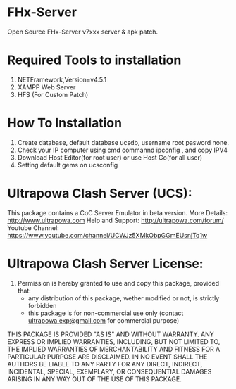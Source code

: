 # FHx-Server
Open Source FHx-Server v7xxx server &amp; apk patch.


# Required Tools to installation
1. NETFramework,Version=v4.5.1
2. XAMPP Web Server
3. HFS (For Custom Patch)


# How To Installation
1. Create database, default database ucsdb, username root pasword none.
2. Check your IP computer using cmd commannd ipconfig , and copy IPV4
3. Download Host Editor(for root user) or use Host Go(for all user)
4. Setting default gems on ucsconfig


# Ultrapowa Clash Server (UCS):

This package contains a CoC Server Emulator in beta version.
More Details: http://www.ultrapowa.com
Help and Support: http://ultrapowa.com/forum/
Youtube Channel: https://www.youtube.com/channel/UCWJz5XMkObpGGmEUsnjTq1w

# Ultrapowa Clash Server License:

1. Permission is hereby granted to use and copy this package, provided that:
	* any distribution of this package, wether modified or not, is strictly forbidden
	* this package is for non-commercial use only (contact ultrapowa.exp@gmail.com for commercial purpose)

THIS PACKAGE IS PROVIDED "AS IS" AND WITHOUT WARRANTY. ANY EXPRESS OR
IMPLIED WARRANTIES, INCLUDING, BUT NOT LIMITED TO, THE IMPLIED
WARRANTIES OF MERCHANTABILITY AND FITNESS FOR A PARTICULAR PURPOSE ARE
DISCLAIMED. IN NO EVENT SHALL THE AUTHORS BE LIABLE TO ANY PARTY FOR ANY
DIRECT, INDIRECT, INCIDENTAL, SPECIAL, EXEMPLARY, OR CONSEQUENTIAL
DAMAGES ARISING IN ANY WAY OUT OF THE USE OF THIS PACKAGE.
